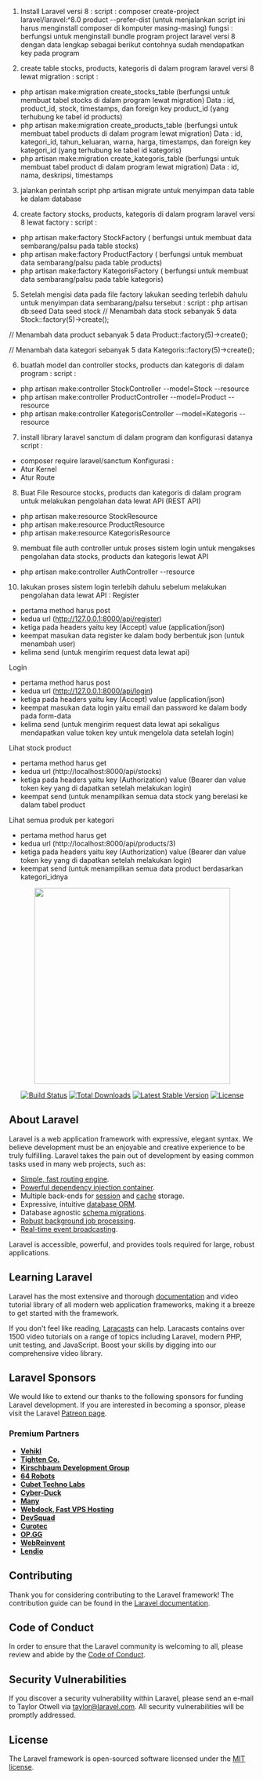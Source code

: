 1. Install Laravel versi 8 :
script :
composer create-project laravel/laravel:^8.0 product --prefer-dist (untuk menjalankan script ini harus menginstall composer di komputer masing-masing)
fungsi :
berfungsi untuk menginstall bundle program project laravel versi 8 dengan data lengkap sebagai berikut contohnya sudah mendapatkan key pada program

2. create table stocks, products, kategoris di dalam program laravel versi 8 lewat migration :
script :
- php artisan make:migration create_stocks_table (berfungsi untuk membuat tabel stocks di dalam program lewat migration)
Data : id, product_id, stock, timestamps, dan foreign key product_id (yang terhubung ke tabel id products)
- php artisan make:migration create_products_table (berfungsi untuk membuat tabel products di dalam program lewat migration)
Data : id, kategori_id, tahun_keluaran, warna, harga, timestamps, dan foreign key kategori_id (yang terhubung ke tabel id kategoris)
- php artisan make:migration create_kategoris_table (berfungsi untuk membuat tabel product di dalam program lewat migration)
Data : id, nama, deskripsi, timestamps

3. jalankan perintah script php artisan migrate untuk menyimpan data table ke dalam database

4. create factory stocks, products, kategoris di dalam program laravel versi 8 lewat factory :
script :
- php artisan make:factory StockFactory ( berfungsi untuk membuat data sembarang/palsu pada table stocks)
- php artisan make:factory ProductFactory ( berfungsi untuk membuat data sembarang/palsu pada table products)
- php artisan make:factory KategorisFactory ( berfungsi untuk membuat data sembarang/palsu pada table kategoris)

5. Setelah mengisi data pada file factory lakukan seeding terlebih dahulu untuk menyimpan data sembarang/palsu tersebut :
script :
php artisan db:seed
Data seed stock
// Menambah data stock sebanyak 5 data
Stock::factory(5)->create();

// Menambah data product sebanyak 5 data
Product::factory(5)->create();

// Menambah data kategori sebanyak 5 data
Kategoris::factory(5)->create();

6. buatlah model dan controller stocks, products dan kategoris di dalam program :
script :
- php artisan make:controller StockController --model=Stock --resource
- php artisan make:controller ProductController --model=Product --resource
- php artisan make:controller KategorisController --model=Kategoris --resource

7. install library laravel sanctum di dalam program dan konfigurasi datanya
script :
- composer require laravel/sanctum
Konfigurasi :
- Atur Kernel
- Atur Route

8. Buat File Resource stocks, products dan kategoris di dalam program untuk melakukan pengolahan data lewat API (REST API)
- php artisan make:resource StockResource
- php artisan make:resource ProductResource
- php artisan make:resource KategorisResource

9. membuat file auth controller untuk proses sistem login untuk mengakses pengolahan data stocks, products dan kategoris lewat API
- php artisan make:controller AuthController --resource

10. lakukan proses sistem login terlebih dahulu sebelum melakukan pengolahan data lewat API :
Register
- pertama method harus post
- kedua url (http://127.0.0.1:8000/api/register)
- ketiga pada headers yaitu key (Accept) value (application/json)
- keempat masukan data register ke dalam body berbentuk json (untuk menambah user)
- kelima send (untuk mengirim request data lewat api)

Login
- pertama method harus post
- kedua url (http://127.0.0.1:8000/api/login)
- ketiga pada headers yaitu key (Accept) value (application/json)
- keempat masukan data login yaitu email dan password ke dalam body pada form-data
- kelima send (untuk mengirim request data lewat api sekaligus mendapatkan value token key untuk mengelola data setelah login)

Lihat stock product
- pertama method harus get
- kedua url (http://localhost:8000/api/stocks)
- ketiga pada headers yaitu key (Authorization) value (Bearer dan value token key yang di dapatkan setelah melakukan login)
- keempat send (untuk menampilkan semua data stock yang berelasi ke dalam tabel product

Lihat semua produk per kategori
- pertama method harus get
- kedua url (http://localhost:8000/api/products/3)
- ketiga pada headers yaitu key (Authorization) value (Bearer dan value token key yang di dapatkan setelah melakukan login)
- keempat send (untuk menampilkan semua data product berdasarkan kategori_idnya

<p align="center"><a href="https://laravel.com" target="_blank"><img src="https://raw.githubusercontent.com/laravel/art/master/logo-lockup/5%20SVG/2%20CMYK/1%20Full%20Color/laravel-logolockup-cmyk-red.svg" width="400"></a></p>

<p align="center">
<a href="https://travis-ci.org/laravel/framework"><img src="https://travis-ci.org/laravel/framework.svg" alt="Build Status"></a>
<a href="https://packagist.org/packages/laravel/framework"><img src="https://img.shields.io/packagist/dt/laravel/framework" alt="Total Downloads"></a>
<a href="https://packagist.org/packages/laravel/framework"><img src="https://img.shields.io/packagist/v/laravel/framework" alt="Latest Stable Version"></a>
<a href="https://packagist.org/packages/laravel/framework"><img src="https://img.shields.io/packagist/l/laravel/framework" alt="License"></a>
</p>

## About Laravel

Laravel is a web application framework with expressive, elegant syntax. We believe development must be an enjoyable and creative experience to be truly fulfilling. Laravel takes the pain out of development by easing common tasks used in many web projects, such as:

- [Simple, fast routing engine](https://laravel.com/docs/routing).
- [Powerful dependency injection container](https://laravel.com/docs/container).
- Multiple back-ends for [session](https://laravel.com/docs/session) and [cache](https://laravel.com/docs/cache) storage.
- Expressive, intuitive [database ORM](https://laravel.com/docs/eloquent).
- Database agnostic [schema migrations](https://laravel.com/docs/migrations).
- [Robust background job processing](https://laravel.com/docs/queues).
- [Real-time event broadcasting](https://laravel.com/docs/broadcasting).

Laravel is accessible, powerful, and provides tools required for large, robust applications.

## Learning Laravel

Laravel has the most extensive and thorough [documentation](https://laravel.com/docs) and video tutorial library of all modern web application frameworks, making it a breeze to get started with the framework.

If you don't feel like reading, [Laracasts](https://laracasts.com) can help. Laracasts contains over 1500 video tutorials on a range of topics including Laravel, modern PHP, unit testing, and JavaScript. Boost your skills by digging into our comprehensive video library.

## Laravel Sponsors

We would like to extend our thanks to the following sponsors for funding Laravel development. If you are interested in becoming a sponsor, please visit the Laravel [Patreon page](https://patreon.com/taylorotwell).

### Premium Partners

- **[Vehikl](https://vehikl.com/)**
- **[Tighten Co.](https://tighten.co)**
- **[Kirschbaum Development Group](https://kirschbaumdevelopment.com)**
- **[64 Robots](https://64robots.com)**
- **[Cubet Techno Labs](https://cubettech.com)**
- **[Cyber-Duck](https://cyber-duck.co.uk)**
- **[Many](https://www.many.co.uk)**
- **[Webdock, Fast VPS Hosting](https://www.webdock.io/en)**
- **[DevSquad](https://devsquad.com)**
- **[Curotec](https://www.curotec.com/services/technologies/laravel/)**
- **[OP.GG](https://op.gg)**
- **[WebReinvent](https://webreinvent.com/?utm_source=laravel&utm_medium=github&utm_campaign=patreon-sponsors)**
- **[Lendio](https://lendio.com)**

## Contributing

Thank you for considering contributing to the Laravel framework! The contribution guide can be found in the [Laravel documentation](https://laravel.com/docs/contributions).

## Code of Conduct

In order to ensure that the Laravel community is welcoming to all, please review and abide by the [Code of Conduct](https://laravel.com/docs/contributions#code-of-conduct).

## Security Vulnerabilities

If you discover a security vulnerability within Laravel, please send an e-mail to Taylor Otwell via [taylor@laravel.com](mailto:taylor@laravel.com). All security vulnerabilities will be promptly addressed.

## License

The Laravel framework is open-sourced software licensed under the [MIT license](https://opensource.org/licenses/MIT).
